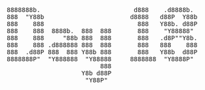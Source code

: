 <pre>
8888888b.                         d888    .d8888b.  
888  "Y88b                       d8888   d88P  Y88b 
888    888                         888   Y88b. d88P 
888    888  8888b.  888  888       888    "Y88888"  
888    888     "88b 888  888       888   .d8P""Y8b. 
888    888 .d888888 888  888       888   888    888 
888  .d88P 888  888 Y88b 888       888   Y88b  d88P 
8888888P"  "Y888888  "Y88888     8888888  "Y8888P"  
                         888                        
                    Y8b d88P                        
                     "Y88P"                         
</pre>